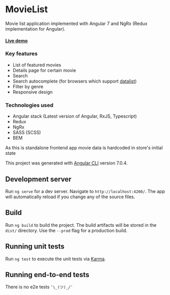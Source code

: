 # MovieList

Movie list application implemented with Angular 7 and NgRx (Redux implementation for Angular).

#### [Live demo](https://the-movie-list-app.firebaseapp.com)

### Key features
 - List of featured movies
 - Details page for certain movie
 - Search
 - Search autocomplete (for browsers which support [datalist](https://caniuse.com/#feat=datalist))
 - Filter by genre
 - Responsive design

### Technologies used
 - Angular stack (Latest version of Angular, RxJS, Typescript)
 - Redux
 - NgRx
 - SASS (SCSS)
 - BEM

As this is standalone frontend app movie data is hardcoded in store's initial state

This project was generated with [Angular CLI](https://github.com/angular/angular-cli) version 7.0.4.

## Development server

Run `ng serve` for a dev server. Navigate to `http://localhost:4200/`. The app will automatically reload if you change any of the source files.

## Build

Run `ng build` to build the project. The build artifacts will be stored in the `dist/` directory. Use the `--prod` flag for a production build.

## Running unit tests

Run `ng test` to execute the unit tests via [Karma](https://karma-runner.github.io).

## Running end-to-end tests

There is no e2e tests `¯\_(ツ)_/¯`
